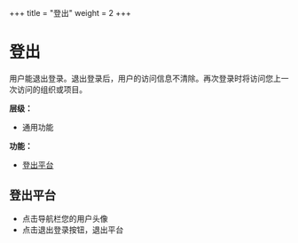 +++
title = "登出"
weight = 2
+++

# 登出

用户能退出登录。退出登录后，用户的访问信息不清除。再次登录时将访问您上一次访问的组织或项目。

**层级：**

- 通用功能

**功能：**

- [登出平台](#1)

<h2 id="1">登出平台</h2>

- 点击导航栏您的用户头像
- 点击退出登录按钮，退出平台
